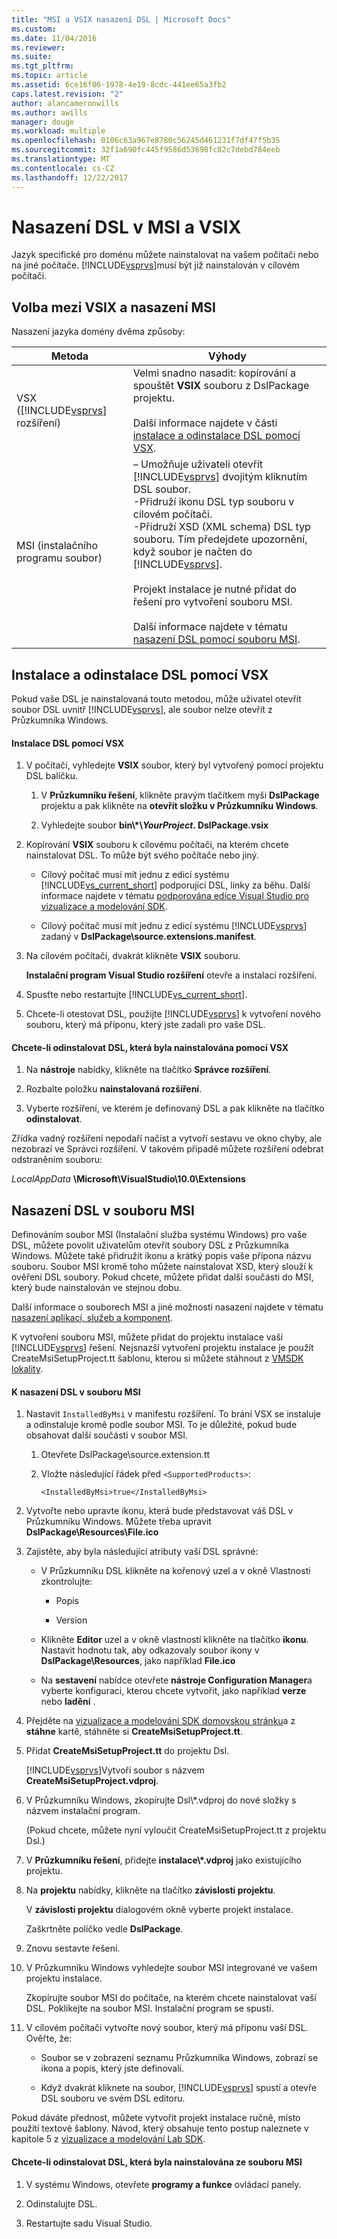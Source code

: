```yaml
---
title: "MSI a VSIX nasazení DSL | Microsoft Docs"
ms.custom: 
ms.date: 11/04/2016
ms.reviewer: 
ms.suite: 
ms.tgt_pltfrm: 
ms.topic: article
ms.assetid: 6ce16f06-1978-4e19-8cdc-441ee65a3fb2
caps.latest.revision: "2"
author: alancameronwills
ms.author: awills
manager: douge
ms.workload: multiple
ms.openlocfilehash: 0106c63a967e8780c56245d461231f7df47f5b35
ms.sourcegitcommit: 32f1a690fc445f9586d53698fc82c7debd784eeb
ms.translationtype: MT
ms.contentlocale: cs-CZ
ms.lasthandoff: 12/22/2017
---
```

# <a name="msi-and-vsix-deployment-of-a-dsl"></a>Nasazení DSL v MSI a VSIX
Jazyk specifické pro doménu můžete nainstalovat na vašem počítači nebo na jiné počítače. [!INCLUDE[vsprvs](../code-quality/includes/vsprvs_md.md)]musí být již nainstalován v cílovém počítači.  
  
##  <a name="which"></a>Volba mezi VSIX a nasazení MSI  
 Nasazení jazyka domény dvěma způsoby:  
  
|Metoda|Výhody|  
|------------|--------------|  
|VSX ([!INCLUDE[vsprvs](../code-quality/includes/vsprvs_md.md)] rozšíření)|Velmi snadno nasadit: kopírování a spouštět **VSIX** souboru z DslPackage projektu.<br /><br /> Další informace najdete v části [instalace a odinstalace DSL pomocí VSX](#Installing).|  
|MSI (instalačního programu soubor)|– Umožňuje uživateli otevřít [!INCLUDE[vsprvs](../code-quality/includes/vsprvs_md.md)] dvojitým kliknutím DSL soubor.<br />-Přidruží ikonu DSL typ souboru v cílovém počítači.<br />-Přidruží XSD (XML schema) DSL typ souboru. Tím předejdete upozornění, když soubor je načten do [!INCLUDE[vsprvs](../code-quality/includes/vsprvs_md.md)].<br /><br /> Projekt instalace je nutné přidat do řešení pro vytvoření souboru MSI.<br /><br /> Další informace najdete v tématu [nasazení DSL pomocí souboru MSI](#msi).|  
  
##  <a name="Installing"></a>Instalace a odinstalace DSL pomocí VSX  
 Pokud vaše DSL je nainstalovaná touto metodou, může uživatel otevřít soubor DSL uvnitř [!INCLUDE[vsprvs](../code-quality/includes/vsprvs_md.md)], ale soubor nelze otevřít z Průzkumníka Windows.  
  
#### <a name="to-install-a-dsl-by-using-the-vsx"></a>Instalace DSL pomocí VSX  
  
1.  V počítači, vyhledejte **VSIX** soubor, který byl vytvořený pomocí projektu DSL balíčku.  
  
    1.  V **Průzkumníku řešení**, klikněte pravým tlačítkem myši **DslPackage** projektu a pak klikněte na **otevřít složku v Průzkumníku Windows**.  
  
    2.  Vyhledejte soubor **bin\\\*\\***YourProject***. DslPackage.vsix**  
  
2.  Kopírování **VSIX** souboru k cílovému počítači, na kterém chcete nainstalovat DSL. To může být svého počítače nebo jiný.  
  
    -   Cílový počítač musí mít jednu z edicí systému [!INCLUDE[vs_current_short](../code-quality/includes/vs_current_short_md.md)] podporující DSL, linky za běhu. Další informace najdete v tématu [podporována edice Visual Studio pro vizualizace a modelování SDK](../modeling/supported-visual-studio-editions-for-visualization-amp-modeling-sdk.md).  
  
    -   Cílový počítač musí mít jednu z edicí systému [!INCLUDE[vsprvs](../code-quality/includes/vsprvs_md.md)] zadaný v **DslPackage\source.extensions.manifest**.  
  
3.  Na cílovém počítači, dvakrát klikněte **VSIX** souboru.  
  
     **Instalační program Visual Studio rozšíření** otevře a instalaci rozšíření.  
  
4.  Spusťte nebo restartujte [!INCLUDE[vs_current_short](../code-quality/includes/vs_current_short_md.md)].  
  
5.  Chcete-li otestovat DSL, použijte [!INCLUDE[vsprvs](../code-quality/includes/vsprvs_md.md)] k vytvoření nového souboru, který má příponu, který jste zadali pro vaše DSL.  
  
#### <a name="to-uninstall-a-dsl-that-was-installed-by-using-vsx"></a>Chcete-li odinstalovat DSL, která byla nainstalována pomocí VSX  
  
1.  Na **nástroje** nabídky, klikněte na tlačítko **Správce rozšíření**.  
  
2.  Rozbalte položku **nainstalovaná rozšíření**.  
  
3.  Vyberte rozšíření, ve kterém je definovaný DSL a pak klikněte na tlačítko **odinstalovat**.  
  
 Zřídka vadný rozšíření nepodaří načíst a vytvoří sestavu ve okno chyby, ale nezobrazí ve Správci rozšíření. V takovém případě můžete rozšíření odebrat odstraněním souboru:  
  
 *LocalAppData* **\Microsoft\VisualStudio\10.0\Extensions**  
  
##  <a name="msi"></a>Nasazení DSL v souboru MSI  
 Definováním soubor MSI (Instalační služba systému Windows) pro vaše DSL, můžete povolit uživatelům otevřít soubory DSL z Průzkumníka Windows. Můžete také přidružit ikonu a krátký popis vaše přípona názvu souboru. Soubor MSI kromě toho můžete nainstalovat XSD, který slouží k ověření DSL soubory. Pokud chcete, můžete přidat další součásti do MSI, který bude nainstalován ve stejnou dobu.  
  
 Další informace o souborech MSI a jiné možnosti nasazení najdete v tématu [nasazení aplikací, služeb a komponent](../deployment/deploying-applications-services-and-components.md).  
  
 K vytvoření souboru MSI, můžete přidat do projektu instalace vaší [!INCLUDE[vsprvs](../code-quality/includes/vsprvs_md.md)] řešení. Nejsnazší vytvoření projektu instalace je použít CreateMsiSetupProject.tt šablonu, kterou si můžete stáhnout z [VMSDK lokality](http://go.microsoft.com/fwlink/?LinkID=186128).  
  
#### <a name="to-deploy-a-dsl-in-an-msi"></a>K nasazení DSL v souboru MSI  
  
1.  Nastavit `InstalledByMsi` v manifestu rozšíření. To brání VSX se instaluje a odinstaluje kromě podle soubor MSI. To je důležité, pokud bude obsahovat další součásti v soubor MSI.  
  
    1.  Otevřete DslPackage\source.extension.tt  
  
    2.  Vložte následující řádek před `<SupportedProducts>`:  
  
        ```  
        <InstalledByMsi>true</InstalledByMsi>  
        ```  
  
2.  Vytvořte nebo upravte ikonu, která bude představovat váš DSL v Průzkumníku Windows. Můžete třeba upravit **DslPackage\Resources\File.ico**  
  
3.  Zajistěte, aby byla následující atributy vaší DSL správné:  
  
    -   V Průzkumníku DSL klikněte na kořenový uzel a v okně Vlastnosti zkontrolujte:  
  
        -   Popis  
  
        -   Version  
  
    -   Klikněte **Editor** uzel a v okně vlastností klikněte na tlačítko **ikonu**. Nastavit hodnotu tak, aby odkazovaly soubor ikony v **DslPackage\Resources**, jako například **File.ico**  
  
    -   Na **sestavení** nabídce otevřete **nástroje Configuration Manager**a vyberte konfiguraci, kterou chcete vytvořit, jako například **verze** nebo **ladění** .  
  
4.  Přejděte na [vizualizace a modelování SDK domovskou stránku](http://go.microsoft.com/fwlink/?LinkID=186128)a z **stáhne** kartě, stáhněte si **CreateMsiSetupProject.tt**.  
  
5.  Přidat **CreateMsiSetupProject.tt** do projektu Dsl.  
  
     [!INCLUDE[vsprvs](../code-quality/includes/vsprvs_md.md)]Vytvoří soubor s názvem **CreateMsiSetupProject.vdproj**.  
  
6.  V Průzkumníku Windows, zkopírujte Dsl\\*.vdproj do nové složky s názvem instalační program.  
  
     (Pokud chcete, můžete nyní vyloučit CreateMsiSetupProject.tt z projektu Dsl.)  
  
7.  V **Průzkumníku řešení**, přidejte **instalace\\\*.vdproj** jako existujícího projektu.  
  
8.  Na **projektu** nabídky, klikněte na tlačítko **závislosti projektu**.  
  
     V **závislosti projektu** dialogovém okně vyberte projekt instalace.  
  
     Zaškrtněte políčko vedle **DslPackage**.  
  
9. Znovu sestavte řešení.  
  
10. V Průzkumníku Windows vyhledejte soubor MSI integrované ve vašem projektu instalace.  
  
     Zkopírujte soubor MSI do počítače, na kterém chcete nainstalovat vaší DSL. Poklikejte na soubor MSI. Instalační program se spustí.  
  
11. V cílovém počítači vytvořte nový soubor, který má příponu vaší DSL. Ověřte, že:  
  
    -   Soubor se v zobrazení seznamu Průzkumníka Windows, zobrazí se ikona a popis, který jste definovali.  
  
    -   Když dvakrát kliknete na soubor, [!INCLUDE[vsprvs](../code-quality/includes/vsprvs_md.md)] spustí a otevře DSL souboru ve svém DSL editoru.  
  
 Pokud dáváte přednost, můžete vytvořit projekt instalace ručně, místo použití textové šablony. Návod, který obsahuje tento postup naleznete v kapitole 5 z [vizualizace a modelování Lab SDK](http://go.microsoft.com/fwlink/?LinkId=208878).  
  
#### <a name="to-uninstall-a-dsl-that-was-installed-from-an-msi"></a>Chcete-li odinstalovat DSL, která byla nainstalována ze souboru MSI  
  
1.  V systému Windows, otevřete **programy a funkce** ovládací panely.  
  
2.  Odinstalujte DSL.  
  
3.  Restartujte sadu Visual Studio.